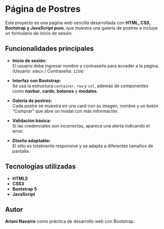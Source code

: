 # Página de Postres

Este proyecto es una página web sencilla desarrollada con **HTML, CSS, Bootstrap y JavaScript puro**, que muestra una galería de postres e incluye un formulario de inicio de sesión.



## Funcionalidades principales

- **Inicio de sesión:**  
  El usuario debe ingresar nombre y contraseña para acceder a la página.  
  (Usuario: `admin` / Contraseña: `1234`)

- **Interfaz con Bootstrap:**  
  Se usa la estructura `container`, `row` y `col`, además de componentes como **navbar**, **cards**, **botones** y **modales**.

- **Galería de postres:**  
  Cada postre se muestra en una card con su imagen, nombre y un botón “Comprar” que abre un modal con más información.

- **Validación básica:**  
  Si las credenciales son incorrectas, aparece una alerta indicando el error.

- **Diseño adaptable:**  
  El sitio es totalmente responsive y se adapta a diferentes tamaños de pantalla.


## Tecnologías utilizadas

- **HTML5**
- **CSS3**
- **Bootstrap 5**
- **JavaScript**


## Autor

 **Ariani Navarro** como práctica de desarrollo web con Bootstrap.
